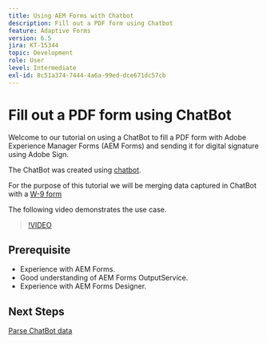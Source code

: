 ```yaml
---
title: Using AEM Forms with Chatbot
description: Fill out a PDF form using Chatbot
feature: Adaptive Forms
version: 6.5
jira: KT-15344
topic: Development
role: User
level: Intermediate
exl-id: 8c51a374-7444-4a6a-99ed-dce671dc57cb
---
```

# Fill out a PDF form using ChatBot

Welcome to our tutorial on using a ChatBot to fill a PDF form with Adobe Experience Manager Forms (AEM Forms) and sending it for digital signature using Adobe Sign.

The ChatBot was created using [chatbot](https://www.chatbot.com/).

For the purpose of this tutorial we will be merging data captured in ChatBot with a [W-9 form](assets/fw9.xdp)

The following video demonstrates the use case.

>[!VIDEO](https://video.tv.adobe.com/v/3428432?learn=on)

## Prerequisite

* Experience with AEM Forms.
* Good understanding of AEM Forms OutputService.
* Experience with AEM Forms Designer.

## Next Steps

[Parse ChatBot data](parse-chat-bot-data.md)
